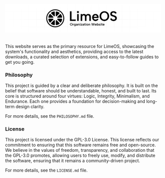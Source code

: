 <picture>
  <source media="(prefers-color-scheme: dark)" srcset=".github/readme_banner_white.png">
  <source media="(prefers-color-scheme: light)" srcset=".github/readme_banner_black.png">
  <img alt="LimeOS Banner" src=".github/readme_banner_black.png">
</picture>

######

This website serves as the primary resource for LimeOS, showcasing the system's functionality and aesthetics, providing access to the latest downloads, a curated selection of extensions, and easy-to-follow guides to get you going.

### Philosophy

This project is guided by a clear and deliberate philosophy. It is built on the belief that software should be understandable, honest, and built to last. Its core is structured around four virtues: Logic, Integrity, Minimalism, and Endurance. Each one provides a foundation for decision-making and long-term design clarity.

For more details, see the `PHILOSOPHY.md` file.

### License

This project is licensed under the GPL-3.0 License. This license reflects our commitment to ensuring that this software remains free and open-source. We believe in the values of freedom, transparency, and collaboration that the GPL-3.0 promotes, allowing users to freely use, modify, and distribute the software, ensuring that it remains a community-driven project.

For more details, see the `LICENSE.md` file.